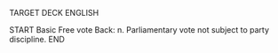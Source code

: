 TARGET DECK
ENGLISH

START
Basic
Free vote
Back: n. Parliamentary vote not subject to party discipline.
END
